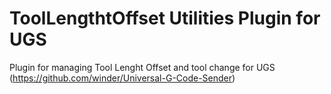 # ToolLengthtOffset Utilities Plugin for UGS
Plugin for managing Tool Lenght Offset and tool change for UGS (https://github.com/winder/Universal-G-Code-Sender)
